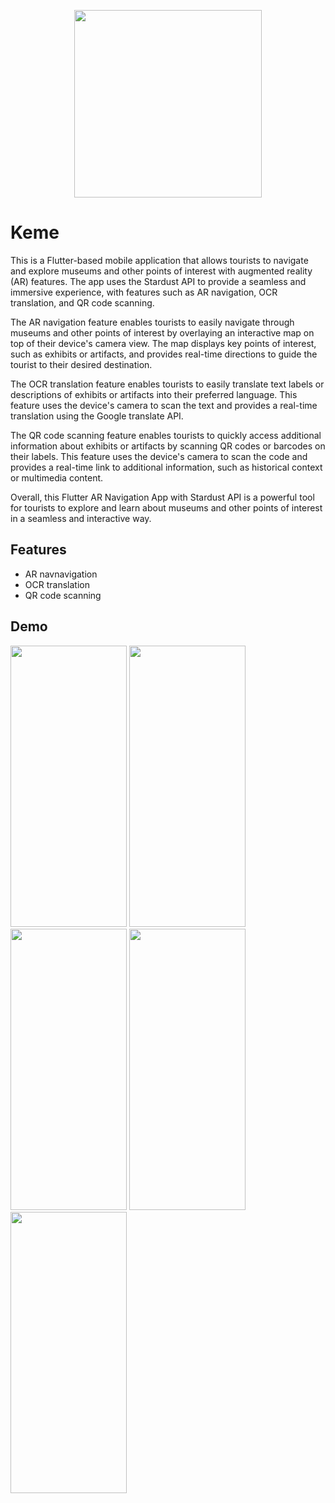 <p align="center">
  <img width="300" height="300" src="https://user-images.githubusercontent.com/46269045/220999616-ebf8d82c-18cf-4970-9871-012124e1fdf3.png">
</p>

# Keme

This is a Flutter-based mobile application that allows tourists to navigate and explore museums and other points of interest with augmented reality (AR) features. The app uses the Stardust API to provide a seamless and immersive experience, with features such as AR navigation, OCR translation, and QR code scanning.

The AR navigation feature enables tourists to easily navigate through museums and other points of interest by overlaying an interactive map on top of their device's camera view. The map displays key points of interest, such as exhibits or artifacts, and provides real-time directions to guide the tourist to their desired destination.

The OCR translation feature enables tourists to easily translate text labels or descriptions of exhibits or artifacts into their preferred language. This feature uses the device's camera to scan the text and provides a real-time translation using the Google translate API.

The QR code scanning feature enables tourists to quickly access additional information about exhibits or artifacts by scanning QR codes or barcodes on their labels. This feature uses the device's camera to scan the code and provides a real-time link to additional information, such as historical context or multimedia content.

Overall, this Flutter AR Navigation App with Stardust API is a powerful tool for tourists to explore and learn about museums and other points of interest in a seamless and interactive way.


## Features

- AR navnavigation 
- OCR translation
- QR code scanning


## Demo
<img width="186" height="450" src="https://user-images.githubusercontent.com/46269045/221010337-c139f9ba-3cbf-4b90-89a5-18b998d2aae0.gif"> <img width="186" height="450" src="https://user-images.githubusercontent.com/46269045/221010379-d4a32f46-7aad-4836-a228-6d48be064b41.gif"> <img width="186" height="450" src="https://user-images.githubusercontent.com/46269045/221010269-7b321b95-96d4-461e-acdc-6b8b7d89cb72.gif"> <img width="186" height="450" src="https://user-images.githubusercontent.com/46269045/221012014-1d3f4ced-15bb-44c8-a2b0-70ce2bed6ce5.gif"> <img width="186" height="450" src="https://user-images.githubusercontent.com/46269045/221010306-4f6162eb-6239-4988-a500-efb3eb041281.gif">





